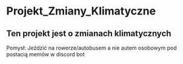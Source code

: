 # Projekt_Zmiany_Klimatyczne
## Ten projekt jest o zmianach klimatycznych
Pomysł: Jeździć na rowerze/autobusem a nie autem osobowym
pod postacią memów w discord bot
